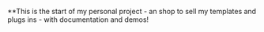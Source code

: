 **This is the start of my personal project - an shop to sell my templates and plugs ins - with documentation and demos! 
